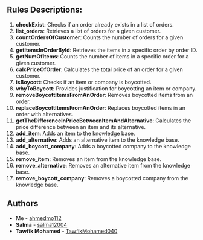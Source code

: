 
## Rules Descriptions:

1. **checkExist**: Checks if an order already exists in a list of orders.
2. **list_orders**: Retrieves a list of orders for a given customer.
3. **countOrdersOfCustomer**: Counts the number of orders for a given customer.
4. **getItemsInOrderById**: Retrieves the items in a specific order by order ID.
5. **getNumOfItems**: Counts the number of items in a specific order for a given customer.
6. **calcPriceOfOrder**: Calculates the total price of an order for a given customer.
7. **isBoycott**: Checks if an item or company is boycotted.
8. **whyToBoycott**: Provides justification for boycotting an item or company.
9. **removeBoycottItemsFromAnOrder**: Removes boycotted items from an order.
10. **replaceBoycottItemsFromAnOrder**: Replaces boycotted items in an order with alternatives.
11. **getTheDifferenceInPriceBetweenItemAndAlternative**: Calculates the price difference between an item and its alternative.
12. **add_item**: Adds an item to the knowledge base.
13. **add_alternative**: Adds an alternative item to the knowledge base.
14. **add_boycott_company**: Adds a boycotted company to the knowledge base.
15. **remove_item**: Removes an item from the knowledge base.
16. **remove_alternative**: Removes an alternative item from the knowledge base.
17. **remove_boycott_company**: Removes a boycotted company from the knowledge base.



## Authors

* Me - [ahmedmo112](https://github.com/ahmedmo112)
* **Salma** - [salma12004](https://github.com/salma12004)
* **Tawfik Mohamed** - [TawfikMohamed040](https://github.com/TawfikMohamed040)
